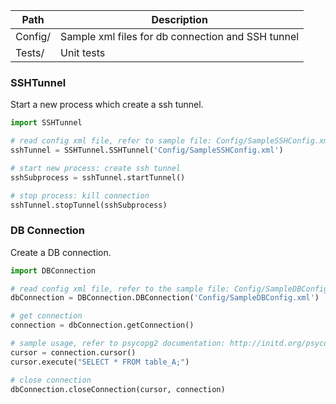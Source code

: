 | Path | Description |
| ---- | ----------- |
| Config/ | Sample xml files for db connection and SSH tunnel |
| Tests/ | Unit tests |

### SSHTunnel
Start a new process which create a ssh tunnel.
```python
import SSHTunnel

# read config xml file, refer to sample file: Config/SampleSSHConfig.xml
sshTunnel = SSHTunnel.SSHTunnel('Config/SampleSSHConfig.xml')

# start new process: create ssh tunnel
sshSubprocess = sshTunnel.startTunnel()

# stop process: kill connection
sshTunnel.stopTunnel(sshSubprocess)
```

### DB Connection
Create a DB connection.
```python
import DBConnection

# read config xml file, refer to the sample file: Config/SampleDBConfig.xml
dbConnection = DBConnection.DBConnection('Config/SampleDBConfig.xml')

# get connection
connection = dbConnection.getConnection()

# sample usage, refer to psycopg2 documentation: http://initd.org/psycopg/docs/
cursor = connection.cursor()
cursor.execute("SELECT * FROM table_A;")

# close connection
dbConnection.closeConnection(cursor, connection)
```